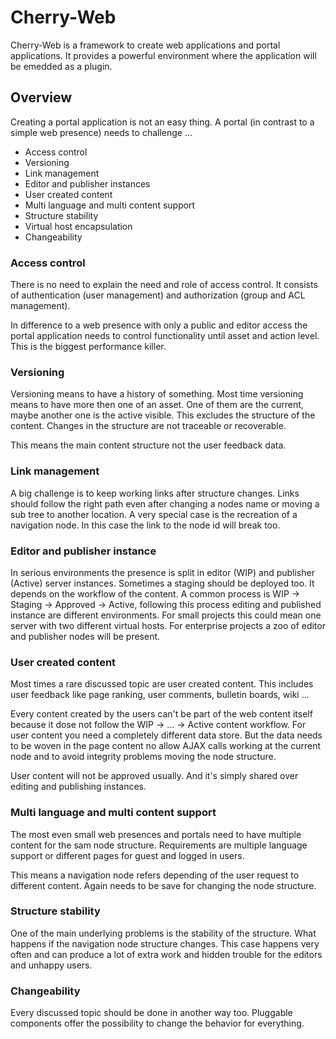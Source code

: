 # Cherry-Web

Cherry-Web is a framework to create web applications and portal applications. It provides a powerful
environment where the application will be emedded as a plugin.

## Overview

Creating a portal application is not an easy thing. A portal (in contrast to a simple web presence) needs to challenge ...

* Access control
* Versioning
* Link management
* Editor and publisher instances
* User created content
* Multi language and multi content support
* Structure stability
* Virtual host encapsulation
* Changeability

### Access control

There is no need to explain the need and role of access control. It consists of authentication 
(user management) and authorization (group and ACL management).

In difference to a web presence with only a public and editor access the portal application needs to
control functionality until asset and action level. This is the biggest performance killer.

### Versioning

Versioning means to have a history of something. Most time versioning means to have more then one of
an asset. One of them are the current, maybe another one is the active visible. This excludes the
structure of the content. Changes in the structure are not traceable or recoverable.

This means the main content structure not the user feedback data.

### Link management

A big challenge is to keep working links after structure changes. Links should follow the right path even after changing
a nodes name or moving a sub tree to another location. A very special case is the recreation of a navigation node. In this case the link to the node id will break too.

### Editor and publisher instance

In serious environments the presence is split in editor (WIP) and publisher (Active) server instances. Sometimes a staging should be deployed too. It depends on the workflow of the content. A common process is WIP -> Staging -> Approved -> Active, following this process editing and published instance are different environments. For small projects this could mean one server with two different virtual hosts. For enterprise projects a zoo of editor and publisher nodes will be present.

### User created content

Most times a rare discussed topic are user created content. This includes user feedback like page ranking, user comments, bulletin boards, wiki ...

Every content created by the users can't be part of the web content itself because it dose not follow the WIP -> ... -> Active content workflow. For user content you need a completely different data store. But the data needs to be woven in the page content no allow AJAX calls working at the current node and to avoid integrity problems moving the node structure.

User content will not be approved usually. And it's simply shared over editing and publishing instances.

### Multi language and multi content support

The most even small web presences and portals need to have multiple content for the sam node structure. Requirements are multiple language support or different pages for guest and logged in users.

This means a navigation node refers depending of the user request to different content. Again needs to be save for changing the node structure.

### Structure stability

One of the main underlying problems is the stability of the structure. What happens if the navigation node structure changes. This case happens very often and can produce a lot of extra work and hidden trouble for the editors and unhappy users.

### Changeability

Every discussed topic should be done in another way too. Pluggable components offer the possibility to change
the behavior for everything.
